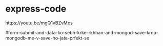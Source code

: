 # express-code
https://youtu.be/mgQ1vBZvMes


#form-submit-and-data-ko-sebh-krke-rkhhan-and-mongod-save-krna-mongodb-me-v-save-ho-jata-prfekt-se
